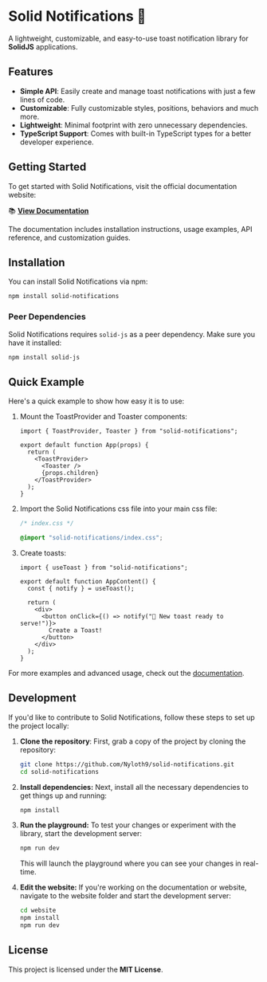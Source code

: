 # Solid Notifications 🍞

A lightweight, customizable, and easy-to-use toast notification library for **SolidJS** applications.

## Features

- **Simple API**: Easily create and manage toast notifications with just a few lines of code.
- **Customizable**: Fully customizable styles, positions, behaviors and much more.
- **Lightweight**: Minimal footprint with zero unnecessary dependencies.
- **TypeScript Support**: Comes with built-in TypeScript types for a better developer experience.

## Getting Started

To get started with Solid Notifications, visit the official documentation website:

📚 **[View Documentation](https://solid-notifications.vercel.app/)**

The documentation includes installation instructions, usage examples, API reference, and customization guides.

## Installation

You can install Solid Notifications via npm:

```bash
npm install solid-notifications
```

### Peer Dependencies

Solid Notifications requires `solid-js` as a peer dependency. Make sure you have it installed:

```bash
npm install solid-js
```

## Quick Example

Here's a quick example to show how easy it is to use:

1. Mount the ToastProvider and Toaster components:

    ```tsx
    import { ToastProvider, Toaster } from "solid-notifications";

    export default function App(props) {
      return (
        <ToastProvider>
          <Toaster />
          {props.children}
        </ToastProvider>
      );
    }
    ```

2. Import the Solid Notifications css file into your main css file:

    ```css
    /* index.css */

    @import "solid-notifications/index.css";
    ```

3. Create toasts:

    ```tsx
    import { useToast } from "solid-notifications";

    export default function AppContent() {
      const { notify } = useToast();

      return (
        <div>
          <button onClick={() => notify("🚀 New toast ready to serve!")}>
            Create a Toast!
          </button>
        </div>
      );
    }
    ```

For more examples and advanced usage, check out the [documentation](https://solid-notifications.vercel.app/).

## Development

If you'd like to contribute to Solid Notifications, follow these steps to set up the project locally:

1. **Clone the repository**:
   First, grab a copy of the project by cloning the repository:

   ```bash
   git clone https://github.com/Nyloth9/solid-notifications.git
   cd solid-notifications
   ```

2. **Install dependencies:** Next, install all the necessary dependencies to get things up and running:

   ```bash
   npm install
   ```

3. **Run the playground:** To test your changes or experiment with the library, start the development server:

   ```bash
   npm run dev
   ```

   This will launch the playground where you can see your changes in real-time.

4. **Edit the website:** If you're working on the documentation or website, navigate to the website folder and start the development server:

   ```bash
   cd website
   npm install
   npm run dev
   ```

## License

This project is licensed under the **MIT License**.
